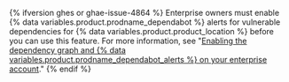 {% ifversion ghes or ghae-issue-4864 %}
Enterprise owners must enable
{% data variables.product.prodname_dependabot %} alerts for vulnerable dependencies for {% data variables.product.product_location %} before you can use this feature. For more information, see "[Enabling the dependency graph and {% data variables.product.prodname_dependabot_alerts %} on your enterprise account](/admin/configuration/managing-connections-between-your-enterprise-accounts/enabling-the-dependency-graph-and-dependabot-alerts-on-your-enterprise-account)."
{% endif %}
